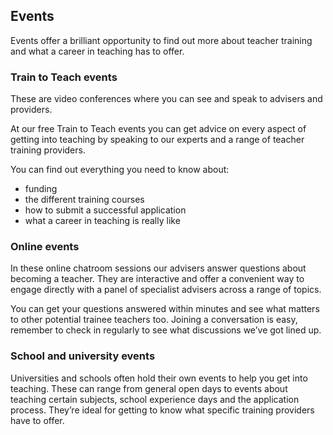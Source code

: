 ## Events

Events offer a brilliant opportunity to find out more about teacher training and what a career in teaching has to offer.

### Train to Teach events

These are video conferences where you can see and speak to advisers and providers.

At our free Train to Teach events you can get advice on every aspect of getting into teaching by speaking to our experts and a range of teacher training providers.

You can find out everything you need to know about:

* funding
* the different training courses
* how to submit a successful application
* what a career in teaching is really like

### Online events

In these online chatroom sessions our advisers answer questions about becoming a teacher. They are interactive and offer a convenient way to engage directly with a panel of specialist advisers across a range of topics.

You can get your questions answered within minutes and see what matters to other potential trainee teachers too. Joining a conversation is easy, remember to check in regularly to see what discussions we’ve got lined up.

### School and university events

Universities and schools often hold their own events to help you get into teaching. These can range from general open days to events about teaching certain subjects, school experience days and the application process. They’re ideal for getting to know what specific training providers have to offer.
